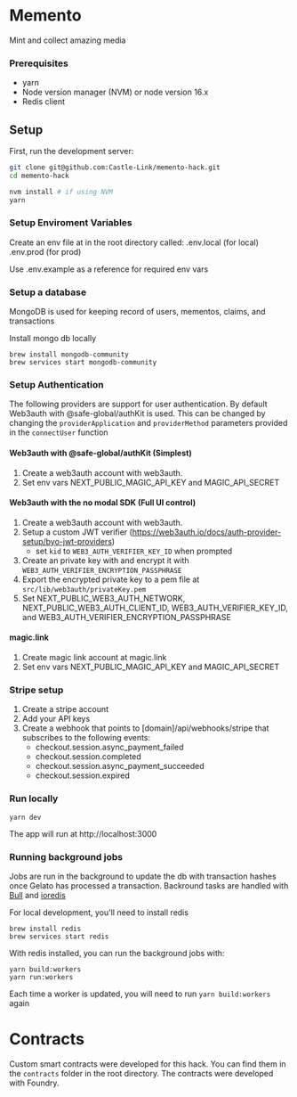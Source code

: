 # Memento

Mint and collect amazing media

### Prerequisites

- yarn
- Node version manager (NVM) or node version 16.x
- Redis client

## Setup

First, run the development server:

```bash
git clone git@github.com:Castle-Link/memento-hack.git
cd memento-hack

nvm install # if using NVM
yarn
```

### Setup Enviroment Variables

Create an env file at in the root directory called:
.env.local (for local)
.env.prod (for prod)

Use .env.example as a reference for required env vars

### Setup a database

MongoDB is used for keeping record of users, mementos, claims, and transactions

Install mongo db locally

```
brew install mongodb-community
brew services start mongodb-community
```

### Setup Authentication

The following providers are support for user authentication. By default Web3auth with @safe-global/authKit is used. This can be changed by changing the `providerApplication` and `providerMethod` parameters provided in the `connectUser` function

#### Web3auth with @safe-global/authKit (Simplest)

1. Create a web3auth account with web3auth.
2. Set env vars NEXT_PUBLIC_MAGIC_API_KEY and MAGIC_API_SECRET

#### Web3auth with the no modal SDK (Full UI control)

1. Create a web3auth account with web3auth.
2. Setup a custom JWT verifier (https://web3auth.io/docs/auth-provider-setup/byo-jwt-providers)
   - set `kid` to `WEB3_AUTH_VERIFIER_KEY_ID` when prompted
3. Create an private key with and encrypt it with `WEB3_AUTH_VERIFIER_ENCRYPTION_PASSPHRASE`
4. Export the encrypted private key to a pem file at `src/lib/web3auth/privateKey.pem`
5. Set NEXT_PUBLIC_WEB3_AUTH_NETWORK, NEXT_PUBLIC_WEB3_AUTH_CLIENT_ID, WEB3_AUTH_VERIFIER_KEY_ID, and WEB3_AUTH_VERIFIER_ENCRYPTION_PASSPHRASE

#### magic.link

1. Create magic link account at magic.link
2. Set env vars NEXT_PUBLIC_MAGIC_API_KEY and MAGIC_API_SECRET

### Stripe setup

1. Create a stripe account
2. Add your API keys
3. Create a webhook that points to [domain]/api/webhooks/stripe that subscribes to the following events:
   - checkout.session.async_payment_failed
   - checkout.session.completed
   - checkout.session.async_payment_succeeded
   - checkout.session.expired

### Run locally

```
yarn dev
```

The app will run at http://localhost:3000

### Running background jobs

Jobs are run in the background to update the db with transaction hashes once Gelato has processed a transaction. Backround tasks are handled with [Bull](https://docs.bullmq.io/) and [ioredis](https://github.com/luin/ioredis)

For local development, you'll need to install redis

```
brew install redis
brew services start redis
```

With redis installed, you can run the background jobs with:

```
yarn build:workers
yarn run:workers
```

Each time a worker is updated, you will need to run `yarn build:workers` again

# Contracts
Custom smart contracts were developed for this hack. You can find them in the `contracts` folder in the root directory. The contracts were developed with Foundry.